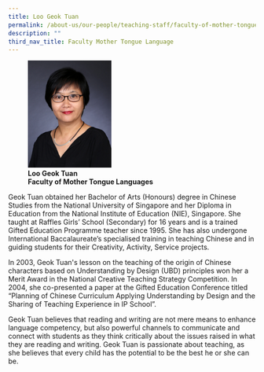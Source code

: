 ```yaml
---
title: Loo Geok Tuan
permalink: /about-us/our-people/teaching-staff/faculty-of-mother-tongue-languages/loo-geok-tuan/
description: ""
third_nav_title: Faculty Mother Tongue Language
---
```

<figure>
<img style="width:40%" src="/images/loo-geok-tuan.jpg">
<figcaption> <strong>Loo Geok Tuan<br>
Faculty of Mother Tongue Languages</strong>
</figcaption>
</figure>


Geok Tuan obtained her Bachelor of Arts (Honours) degree in Chinese Studies from the National University of Singapore and her Diploma in Education from the National Institute of Education (NIE), Singapore. She taught at Raffles Girls’ School (Secondary) for 16 years and is a trained Gifted Education Programme teacher since 1995. She has also undergone International Baccalaureate’s specialised training in teaching Chinese and in guiding students for their Creativity, Activity, Service projects.

  

In 2003, Geok Tuan's lesson on the teaching of the origin of Chinese characters based on Understanding by Design (UBD) principles won her a Merit Award in the National Creative Teaching Strategy Competition. In 2004, she co-presented a paper at the Gifted Education Conference titled “Planning of Chinese Curriculum Applying Understanding by Design and the Sharing of Teaching Experience in IP School”.

  

Geok Tuan believes that reading and writing are not mere means to enhance language competency, but also powerful channels to communicate and connect with students as they think critically about the issues raised in what they are reading and writing. Geok Tuan is passionate about teaching, as she believes that every child has the potential to be the best he or she can be.